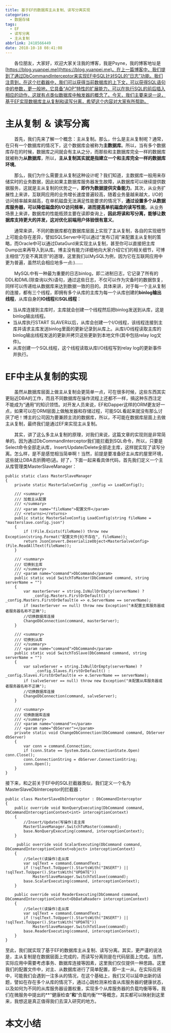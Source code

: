 ```yaml
---
title: 基于EF的数据库主从复制、读写分离实现
categories:
  - 数据存储
tags:
  - EF
  - 读写分离
  - 主从复制
abbrlink: 2418566449
date: 2018-10-18 08:41:08
---
```

&emsp;&emsp;各位朋友，大家好，欢迎大家关注我的博客，我是Psyne，我的博客地址是[https://blog.yuanpei.me](https://blog.yuanpei.me)。在上一篇博客中，我们提到了通过DbCommandInterceptor来实现EF中SQL针对SQL的“日志”功能。我们注意到，在这个拦截器中，我们可以获得当前数据库的上下文，可以获得SQL语句中的参数，更一般地，它具备“AOP”特性的扩展能力，可以在执行SQL的前后插入相应的动作，这就有点类似数据库中触发器的概念了。今天，我们主要来说一说，基于EF实现数据库主从复制和读写分离，希望这个内容对大家有所帮助。

# 主从复制 ＆ 读写分离
&emsp;&emsp;首先，我们先来了解一个概念：主从复制。那么，什么是主从复制呢？通常，在只有一个数据库的情况下，这个数据库会被称为**主数据库**。所以，当有多个数据库存在的时候，数据库之间就会有主从之分，而那些和主数据库完全一样的数据库就被称为**从数据库**，所以，**主从复制其实就是指建立一个和主库完全一样的数据库环境**。

&emsp;&emsp;那么，我们为什么需要主从复制这种设计呢？我们知道，主数据库一般用来存储实时的业务数据，因此如果主数据库服务器发生故障，从数据库可以继续提供数据服务，这就是主从复制的优势之一，**即作为数据提供灾备能力**。其次，从业务扩展性上来讲，互联网应用的业务增长速度普遍较高，随着业务量越来越大，I/O的访问频率越来越高，在单机磁盘无法满足性能要求的情况下，**通过设置多个从数据库服务器，可以降低磁盘的I/O访问频率，进而提高单机磁盘的读写性能**。从业务场景上来讲，数据库的性能瓶颈主要在读即查询上，**因此将读和写分离，能够让数据库支持更大的并发，这对优化前端用户体验很有意义**。

&emsp;&emsp;通常来讲，不同的数据库都在数据库层面上实现了主从复制，各自的实现细节上可能会存在差异，譬如SQLServer中可以通过“发布订阅”来配置主从复制的策略，而Oracle中可以通过DataGurd来实现主从复制，甚至你可以直接把主库Dump出来再导入到从库。博主没有能力详细地向大家介绍它们的相关细节，可博主相信“万变不离其宗”的道理，这里我们以MySQL为例，因为它在互联网应用中更为普遍，虽然坑会相应地多一点:)……

&emsp;&emsp;MySQL中有一种最为重要的日志binlog，即二进制日志，它记录了所有的DDL和DML(除查询以外)语句，通过这些日志，不仅可以作为灾备时的数据恢复，同样可以传递给从数据库来达到数据一致的目的。具体来讲，对于每一个主从复制的连接，都有三个线程，即拥有多个从库的主库为每一个从库创建的**binlog输出线程**，从库自身的**IO线程**和**SQL线程**：
* 当从库连接到主库时，主库就会创建一个线程然后把binlog发送到从库，这是binlog输出线程。
* 当从库执行START SLAVER以后，从库会创建一个I/O线程，该线程连接到主库并请求主库发送binlog里面的更新记录到从库上。从库I/O线程读取主库的binlog输出线程发送的更新并拷贝这些更新到本地文件(其中包括relay log文件)。
* 从库创建一个SQL线程，这个线程读取从库I/O线程写到relay log的更新事件并执行。

# EF中主从复制的实现
&emsp;&emsp;虽然从数据库层面上做主从复制会更简单一点，可在很多时候，这些东西其实更贴近DBA的工作，而且不同数据库在操作流程上还都不一样，搞这种东西注定不能成为“通用”的知识领悟。对开发人员来说，EF和Dapper这样的ORM更友好一点，如果可以在ORM层面上做触发器和存储过程，可能SQL看起来就没有那么讨厌了吧！博主的公司因为要兼顾主流的数据库，所以，不可能在数据库层面上去做主从复制，最终我们是通过EF来实现主从复制。

&emsp;&emsp;其实，讲了这么多主从复制的原理，对我们来说，这篇文章的实现则是非常简单的。因为通过DbCommandInterceptor我们能拦截到SQL命令，所以，只要是Select命令全部走从库，Insert/Update/Delete全部走主库，这样就实现了读写分离。怎么样，是不是感觉相当简单啊！当然，前提是要准备好主从库的屋里环境，这些就让DBA去折腾吧(逃。好了，下面一起来看具体代码，首先我们定义一个主从库管理类MasterSlaveManager：
```CSharp
public static class MasterSlaveManager
{
    private static MasterSalveConfig _config => LoadConfig();

    /// <summary>
    /// 加载主从配置
    /// </summary>
    /// <param name="fileName">配置文件</param>
    /// <returns></returns>
    public static MasterSalveConfig LoadConfig(string fileName = "masterslave.config.json")
    {
        if (!File.Exists(fileName)) throw new Exception(string.Format("配置文件{0}不存在", fileName));
        return JsonConvert.DeserializeObject<MasterSalveConfig>(File.ReadAllText(fileName));
    }

    /// <summary>
    /// 切换到主库
    /// </summary>
    /// <param name="command">DbCommand</param>
    public static void SwitchToMaster(DbCommand command, string serverName = "")
    {
        var masterServer = string.IsNullOrEmpty(serverName) ? 
            _config.Masters.FirstOrDefault() : _config.Masters.FirstOrDefault(e => e.ServerName == serverName);
        if (masterServer == null) throw new Exception("未配置主库服务器或者服务器名称不正确");
        //切换数据库连接
        ChangeDbConnection(command, masterServer);
    }

    /// <summary>
    /// 切换到从库
    /// </summary>
    /// <param name="command">DbCommand</param>
    public static void SwitchToSlave(DbCommand command, string serverName = "")
    {
        var salveServer = string.IsNullOrEmpty(serverName) ?
             _config.Slaves.FirstOrDefault() : _config.Slaves.FirstOrDefault(e => e.ServerName == serverName);
        if (salveServer == null) throw new Exception("未配置从库服务器或者服务器名称不正确");
        //切换数据库连接
        ChangeDbConnection(command, salveServer);
    }

    /// <summary>
    /// 切换数据库连接
    /// </summary>
    /// <param name="command"></param>
    /// <param name="dbServer"></param>
    private static void ChangeDbConnection(DbCommand command, DbServer dbServer)
    {
        var conn = command.Connection;
        if (conn.State == System.Data.ConnectionState.Open) conn.Close();
        conn.ConnectionString = dbServer.ConnectionString;
        conn.Open();
    }
}
```
接下来，和之前关于EF中的SQL拦截器类似，我们定义一个名为MasterSlaveDbInterceptor的拦截器：
```CSharp
public class MasterSlaveDbInterceptor : DbCommandInterceptor
{
    public override void NonQueryExecuting(DbCommand command, DbCommandInterceptionContext<int> interceptionContext)
    {
        //Insert/Update(写操作)走主库
        MasterSlaveManager.SwitchToMaster(command);
        base.NonQueryExecuting(command, interceptionContext);
    }

     public override void ScalarExecuting(DbCommand command, DbCommandInterceptionContext<object> interceptionContext)
    {
        //Select(读操作)走从库
        var sqlText = command.CommandText;
        if (!sqlText.ToUpper().StartsWith("INSERT") || !sqlText.ToUpper().StartsWith("UPDATE"))
            MasterSlaveManager.SwitchToSlave(command);
        base.ScalarExecuting(command, interceptionContext);
    }

    public override void ReaderExecuting(DbCommand command, DbCommandInterceptionContext<DbDataReader> interceptionContext)
    {
        //Select(读操作)走从库
        var sqlText = command.CommandText;
        if (!sqlText.ToUpper().StartsWith("INSERT") || !sqlText.ToUpper().StartsWith("UPDATE"))
            MasterSlaveManager.SwitchToSlave(command);
        base.ReaderExecuting(command, interceptionContext);
    }
}
```
至此，我们就实现了基于EF的数据库主从复制、读写分离。其实，更严谨的说法是，主从复制是在数据层面上完成的，而读写分离则是在代码层面上完成。当然，实际应用中需要考虑事务、数据库连接等因素，这里我们仅仅提供一种思路。这里我们的配置文件中，对主、从数据库进行了简单配置，即一主一从。在实际应用中，可能我们会遇到一注多从的情况，在这个基础上，我们又可以延申出新的话题，譬如在存在多个从库的情况下，通过心跳检测来检查从库服务器的健康状态，以及如何为不同的从库服务器设置权重，实现多个从库服务器的负载均衡等等。我们在微服务中提出的**“健康检查”**和**“负载均衡”**等概念，其实都可以映射到这里来，我想这是真正值得我们去深入研究的地方。

# 本文小结